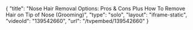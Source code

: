 {
    "title": "Nose Hair Removal Options: Pros & Cons Plus How To Remove Hair on Tip of Nose (Grooming)",
    "type": "solo",
    "layout": "iframe-static",
    "videoId": "139542660",
    "url": "\/tvpembed\/139542660"
}